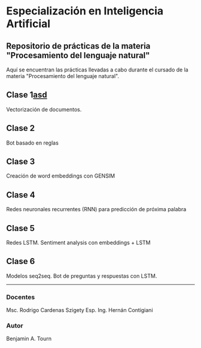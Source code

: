 # Especialización en Inteligencia Artificial 

## Repositorio de prácticas de la materia "Procesamiento del lenguaje natural"

Aquí se encuentran las prácticas llevadas a cabo durante el cursado de la materia "Procesamiento del lenguaje natural". 

## Clase 1[asd](https://github.com/btourn/EIA-NLP-Practicas/tree/main/Clase1)

Vectorización de documentos.

## Clase 2

Bot basado en reglas

## Clase 3

Creación de word embeddings con GENSIM

## Clase 4

Redes neuronales recurrentes (RNN) para predicción de próxima palabra

## Clase 5

Redes LSTM. Sentiment analysis con embeddings + LSTM

## Clase 6

Modelos seq2seq. Bot de preguntas y respuestas con LSTM.


---

### Docentes

Msc. Rodrigo Cardenas Szigety
Esp. Ing. Hernán Contigiani


### Autor

Benjamin A. Tourn